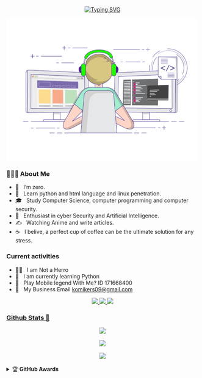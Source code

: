 <div align="center">
<a href="https://IshikawaUta.blogspot.com">
    <img
        src="https://readme-typing-svg.herokuapp.com?font=ShadowsIntoLightsize=50&duration=5500&color=DC143C&background=FF673200&center=true&vCenter=true&lines=WELCOME+TO+MY+GITHUB+😁;I+am+IshikawaUta😎"
            alt="Typing SVG"
        />
    </a>
</p>
</div>
<img align="center" alt="GIF" src="https://raw.githubusercontent.com/devSouvik/devSouvik/master/gif3.gif" width="500"/>
<h3> 👨🏻‍💻 About Me </h3>

- 🔭 &nbsp; I’m zero.
- 🤔 &nbsp; Learn python and html language and linux penetration.
- 🎓 &nbsp; Study Computer Science, computer programming and computer security.
- 🌱 &nbsp; Enthusiast in cyber Security and Artificial Intelligence.
- ✍️ &nbsp; Watching Anime and write articles.
- ☕ &nbsp; I belive, a perfect cup of coffee can be the ultimate solution for any stress. 

### Current activities 
- 👨‍💻 &nbsp; I am Not a Herro
- 🌱 &nbsp; I am currently learning Python
- 🎯 &nbsp; Play Mobile legend With Me? ID 171668400
- 📧 &nbsp; My Business Email komikers09@gmail.com

<p align="center">
    <a href="https://wa.me/+62895701060973?text=hallo%20ka"><img src="https://img.icons8.com/plasticine/100/000000/whatsapp.png" width="50"/>
    <a href="https://github.com/IshikawaUta"><img src="https://img.icons8.com/plasticine/100/000000/github.png" width="50"/>
    <a href="https://IshikawaUta.blogspot.com"><img src="https://img.icons8.com/plasticine/100/000000/blog.png" width="50"/>
</p>

### Github Stats 🚀

<p align="center"><a href="https://github.com/IshikawaUta"><img src="https://github-readme-stats.vercel.app/api?username=nazedev&show_icons=true&theme=chartreuse-dark"></a></p>
<p align="center"><a href="https://github.com/IshikawaUta"><img src="https://streak-stats.demolab.com/?user=nasedev&theme=chartreuse-dark"></a></p>
<p align="center"><a href="https://github.com/IshikawaUta"><img src="https://github-readme-stats.vercel.app/api/top-langs/?username=nazedev&theme=chartreuse-dark&layout=compact"></a></p> 
<details>
    <summary>&#127942 <b>GitHub Awards</b></summary><br/>

<p align="center"><a href="https://github.com/IshikawaUta"><img src="https://github-profile-trophy.vercel.app/?username=IshikawaUta"></a></p>

</details>
